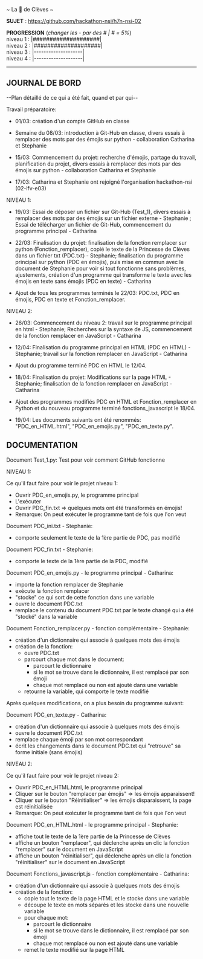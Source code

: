 ~ La 👸 de Clèves ~

**SUJET** : https://github.com/hackathon-nsi/h7n-nsi-02

**PROGRESSION** (*changer les - par des # | # = 5%*)<br />
niveau 1 : |####################|<br />
niveau 2 : |####################|<br />
niveau 3 : |--------------------|<br />
niveau 4 : |--------------------|<br />

<hr />
<!-- ne pas effacer les lignes ci-dessus et mettre à jour la progression régulièrement -->

## JOURNAL DE BORD
--Plan détaillé de ce qui a été fait, quand et par qui--

Travail préparatoire:

* 01/03: création d'un compte GitHub en classe

* Semaine du 08/03: introduction à Git-Hub en classe, divers essais à remplacer des mots par des émojis sur python - collaboration Catharina et Stephanie

* 15/03: Commencement du projet: recherche d'émojis, partage du travail, planification du projet, divers essais à remplacer des mots par des émojis sur python - collaboration Catharina et Stephanie

* 17/03: Catharina et Stephanie ont rejoigné l'organisation hackathon-nsi (02-lfv-e03)

NIVEAU 1:

* 19/03: Essai de déposer un fichier sur Git-Hub (Test_1), divers essais à remplacer des mots par des émojis sur un fichier externe - Stephanie ; Essai de télécharger un fichier de Git-Hub, commencement du programme principal - Catharina 

* 22/03: Finalisation du projet: finalisation de la fonction remplacer sur python (Fonction_remplacer), copié le texte de la Princesse de Clèves dans un fichier txt (PDC.txt) - Stephanie; finalisation du programme principal sur python (PDC en émojis), puis mise en commun avec le document de Stephanie pour voir si tout fonctionne sans problèmes, ajustements, création d'un programme qui transforme le texte avec les émojis en texte sans émojis (PDC en texte) - Catharina  

* Ajout de tous les programmes terminés le 22/03: PDC.txt, PDC en émojis, PDC en texte et Fonction_remplacer.

NIVEAU 2:

* 26/03: Commencement du niveau 2: travail sur le programme principal en html - Stephanie; Recherches sur la syntaxe de JS, commencement de la fonction remplacer en JavaScript - Catharina

* 12/04: Finalisation du programme principal en HTML (PDC en HTML) - Stephanie; travail sur la fonction remplacer en JavaScript - Catharina

* Ajout du programme terminé PDC en HTML le 12/04.

* 18/04: Finalisation du projet: Modifications sur la page HTML - Stephanie; finalisation de la fonction remplacer en JavaScript - Catharina

* Ajout des programmes modifiés PDC en HTML et Fonction_remplacer en Python et du nouveau programme terminé fonctions_javascript le 18/04.

* 19/04: Les documents suivants ont été renommés: "PDC_en_HTML.html", "PDC_en_emojis.py", "PDC_en_texte.py".

## DOCUMENTATION
Document Test_1.py:
Test pour voir comment GitHub fonctionne

NIVEAU 1: 

Ce qu'il faut faire pour voir le projet niveau 1:
* Ouvrir PDC_en_emojis.py, le programme principal
* L'exécuter
* Ouvrir PDC_fin.txt => quelques mots ont été transformés en émojis!
* Remarque: On peut exécuter le programme tant de fois que l'on veut

Document PDC_ini.txt - Stephanie:
* comporte seulement le texte de la 1ère partie de PDC, pas modifié

Document PDC_fin.txt - Stephanie:
* comporte le texte de la 1ère partie de la PDC, modifié 

Document PDC_en_emojis.py - le programme principal - Catharina:
* importe la fonction remplacer de Stephanie
* exécute la fonction remplacer
* "stocke" ce qui sort de cette fonction dans une variable
* ouvre le document PDC.txt
* remplace le contenu du document PDC.txt par le texte changé qui a été "stocké" dans la variable

Document Fonction_remplacer.py - fonction complémentaire - Stephanie:
* création d'un dictionnaire qui associe à quelques mots des émojis
* création de la fonction:
  * ouvre PDC.txt
  * parcourt chaque mot dans le document:
    * parcourt le dictionnaire
    * si le mot se trouve dans le dictionnaire, il est remplacé par son émoji
    * chaque mot remplacé ou non est ajouté dans une variable
  * retourne la variable, qui comporte le texte modifié

Après quelques modifications, on a plus besoin du programme suivant:

Document PDC_en_texte.py - Catharina:
* création d'un dictionnaire qui associe à quelques mots des émojis
* ouvre le document PDC.txt
* remplace chaque émoji par son mot correspondant
* écrit les changements dans le document PDC.txt qui "retrouve" sa forme initiale (sans émojis)

NIVEAU 2:

Ce qu'il faut faire pour voir le projet niveau 2:
* Ouvrir PDC_en_HTML.html, le programme principal
* Cliquer sur le bouton "remplacer par émojis" => les émojis apparaissent!
* Cliquer sur le bouton "Réinitialiser" => les émojis disparaissent, la page est réinitialisée
* Remarque: On peut exécuter le programme tant de fois que l'on veut

Document PDC_en_HTML.html - le programme principal - Stephanie:
* affiche tout le texte de la 1ère partie de la Princesse de Clèves
* affiche un bouton "remplacer", qui déclenche après un clic la fonction "remplacer" sur le document en JavaScript
* affiche un bouton "réinitialiser", qui déclenche après un clic la fonction "réinitialiser" sur le document en JavaScript

Document Fonctions_javascript.js - fonction complémentaire - Catharina:
* création d'un dictionnaire qui associe à quelques mots des émojis
* création de la fonction:
  * copie tout le texte de la page HTML et le stocke dans une variable
  * découpe le texte en mots séparés et les stocke dans une nouvelle variable
  * pour chaque mot:
    * parcourt le dictionnaire
    * si le mot se trouve dans le dictionnaire, il est remplacé par son émoji
    * chaque mot remplacé ou non est ajouté dans une variable
  * remet le texte modifié sur la page HTML


